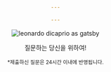 ```yaml
---

---
```


![leonardo dicaprio as gatsby](https://mataroa.blog/images/7d248e5d.gif)

질문하는 당신을 위하여!

<small>*제출하신 질문은 24시간 이내에 반영됩니다.</small>
<style>
    body {
        text-align: center !important;
    }
</style>